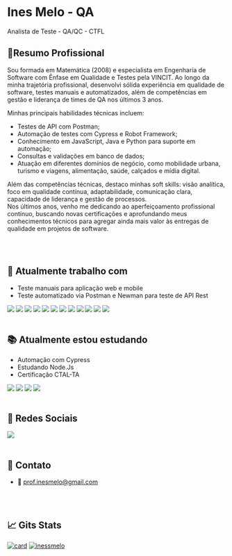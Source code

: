 # Ines Melo - QA 
Analista de Teste - QA/QC - CTFL

## 🥇Resumo Profissional  
Sou formada em Matemática (2008) e especialista em Engenharia de Software com Ênfase em Qualidade e Testes pela VINCIT. Ao longo da minha trajetória profissional, desenvolvi sólida experiência em qualidade de software, testes manuais e automatizados, além de competências em gestão e liderança de times de QA nos últimos 3 anos.

Minhas principais habilidades técnicas incluem:
- Testes de API com Postman;
- Automação de testes com Cypress e Robot Framework;
- Conhecimento em JavaScript, Java e Python para suporte em automação;
- Consultas e validações em banco de dados;
- Atuação em diferentes domínios de negócio, como mobilidade urbana, turismo e viagens, alimentação, saúde, calçados e mídia digital.

Além das competências técnicas, destaco minhas soft skills: visão analítica, foco em qualidade contínua, adaptabilidade, comunicação clara, capacidade de liderança e gestão de processos.  
Nos últimos anos, venho me dedicando ao aperfeiçoamento profissional contínuo, buscando novas certificações e aprofundando meus conhecimentos técnicos para agregar ainda mais valor às entregas de qualidade em projetos de software.

<br>
<br>

## 🪪 Atualmente trabalho com 

- Teste manuais para aplicação web e mobile
- Teste automatizado via Postman e Newman para teste de API Rest

<div style="display: inline">
  <img width="" height="" src="https://img.shields.io/badge/JavaScript-F7DF1E?style=for-the-badge&logo=javascript&logoColor=black" />  
  <img width="" height="" src="https://img.shields.io/badge/Notion-%23000000.svg?style=for-the-badge&logo=notion&logoColor=white" />  
  <img width="" height="" src="https://img.shields.io/badge/-playwright-%232EAD33?style=for-the-badge&logo=playwright&logoColor=white" />  
  <img width="" height="" src="https://img.shields.io/badge/-Swagger-%23Clojure?style=for-the-badge&logo=swagger&logoColor=white" />  
  <img width="" height="" src="https://img.shields.io/badge/figma-%23F24E1E.svg?style=for-the-badge&logo=figma&logoColor=white" />  
  <img width="" height="" src="https://img.shields.io/badge/HTML5-E34F26?style=for-the-badge&logo=html5&logoColor=white" />  
  <img width="" height="" src="https://img.shields.io/badge/Markdown-000000?style=for-the-badge&logo=markdown&logoColor=white" />  
  <img width="" height="" src="https://img.shields.io/badge/gitlab-%23181717.svg?style=for-the-badge&logo=gitlab&logoColor=white" />  
  <img width="" height="" src="https://img.shields.io/badge/SQLite-07405E?style=for-the-badge&logo=sqlite&logoColor=white" />  
  <img width="" height="" src="https://img.shields.io/badge/Microsoft_Azure-0089D6?style=for-the-badge&logo=microsoft-azure&logoColor=white" />
  <img width="" height="" src="https://camo.githubusercontent.com/ad9e6a6136a57e1da04e20cfb5bff82fd2a4a824a92fbaf8318bc060bebb2a78/68747470733a2f2f696d672e736869656c64732e696f2f62616467652f4a6972612d3030353243433f7374796c653d666f722d7468652d6261646765266c6f676f3d4a697261266c6f676f436f6c6f723d7768697465" />
  <img width="" height="" src="https://camo.githubusercontent.com/e948344dc92e2ce2a9d4d00be03ac1b70e3f9b962e410867d4816be3e7015c11/68747470733a2f2f696d672e736869656c64732e696f2f62616467652f506f73746d616e2d4646364333373f7374796c653d666f722d7468652d6261646765266c6f676f3d506f73746d616e266c6f676f436f6c6f723d7768697465" />
</div>

<br>
<br>
  
## 📚 Atualmente estou estudando

- Automação com Cypress
- Estudando Node.Js
- Certificação CTAL-TA

<div style="display: inline">
  <img width="" height="" src="https://img.shields.io/badge/JavaScript-F7DF1E?style=for-the-badge&logo=javascript&logoColor=black" />
  <img width="" height="" src="https://img.shields.io/badge/node.js-6DA55F?style=for-the-badge&logo=node.js&logoColor=white" />
  <img width="" height="" src="https://img.shields.io/badge/GIT-DAA520?style=for-the-badge&logo=GIT&logoColor=white" />
  <img width="" height="" src="https://img.shields.io/badge/Cypress-7FFF00?style=for-the-badge&logo=cypress&logoColor=white" />
</div>

<br>
<br>

## 🛜 Redes Sociais

<div style="display: inline">
  <a herf="https://www.linkedin.com/in/in%C3%AAs-m-065b8681/">
    <img src="https://img.shields.io/badge/LinkedIn-0077B5?style=for-the-badge&logo=linkedin&logoColor=white"/
  </a>  
</div>

<br>
<br>

## 📳 Contato
- 📩 prof.inesmelo@gmail.com

<br>
<br>

## 📈 Gits Stats

[![card](https://github-readme-stats.vercel.app/api?username=inessmelo&theme=radical&show_icons=true)](https://github.com/anuraghazra/github-readme-stats) 
[![inessmelo](https://github-readme-stats.vercel.app/api/top-langs/?username=inessmelo&hide=html&layout=compact&theme=radical)](https://github.com/anuraghazra/github-readme-stats)



